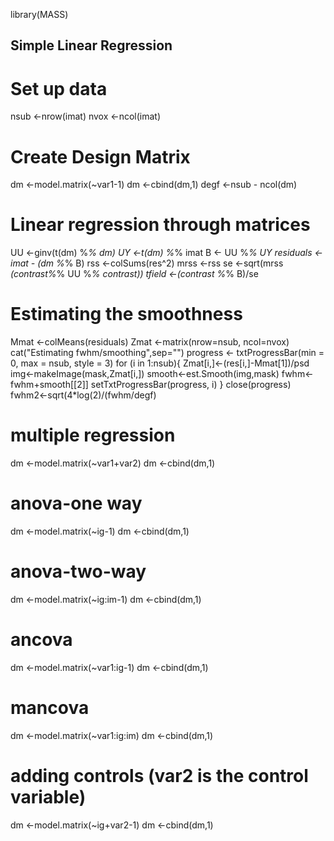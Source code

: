 library(MASS)

## Simple Linear Regression

# Set up data
nsub <-nrow(imat)
nvox <-ncol(imat)

# Create Design Matrix
dm <-model.matrix(~var1-1)
dm <-cbind(dm,1)
degf <-nsub - ncol(dm)

# Linear regression through matrices
UU <-ginv(t(dm) %*% dm)
UY <-t(dm) %*% imat
B <- UU %*% UY
residuals <-imat - (dm %*% B)
rss <-colSums(res^2)
mrss <-rss
se <-sqrt(mrss *(contrast%*% UU %*% contrast))
tfield <-(contrast %*% B)/se

# Estimating the smoothness
Mmat <-colMeans(residuals)
Zmat <-matrix(nrow=nsub, ncol=nvox)
cat("Estimating fwhm/smoothing",sep="")
progress <- txtProgressBar(min = 0, max = nsub, style = 3)
for (i in 1:nsub){
	Zmat[i,]<-(res[i,]-Mmat[1])/psd
	img<-makeImage(mask,Zmat[i,])
	smooth<-est.Smooth(img,mask)
	fwhm<-fwhm+smooth[[2]]
	setTxtProgressBar(progress, i)
	}
close(progress)
fwhm2<-sqrt(4*log(2)/(fwhm/degf)

# multiple regression
dm <-model.matrix(~var1+var2)
dm <-cbind(dm,1)

# anova-one way
dm <-model.matrix(~ig-1)
dm <-cbind(dm,1)

# anova-two-way
dm <-model.matrix(~ig:im-1)
dm <-cbind(dm,1)

# ancova
dm <-model.matrix(~var1:ig-1)
dm <-cbind(dm,1)

# mancova
dm <-model.matrix(~var1:ig:im)
dm <-cbind(dm,1)

# adding controls (var2 is the control variable)
dm <-model.matrix(~ig+var2-1)
dm <-cbind(dm,1)
